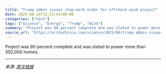 ```yaml
---
title: "Trump admin issues stop-work order for offshore wind project"
date: 2025-08-26T13:53:41+08:00
categories: ["tech"]
tags: ["Science", "Energy", "Trump", "Wind"]
summary: "Project was 80 percent complete and was slated to power more than 350,000 homes."
source_url: "https://arstechnica.com/science/2025/08/trump-admin-issues-stop-work-order-for-offshore-wind-project/"
---
```


Project was 80 percent complete and was slated to power more than 350,000 homes.

---

*来源: [原文链接](https://arstechnica.com/science/2025/08/trump-admin-issues-stop-work-order-for-offshore-wind-project/)*
